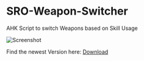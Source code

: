 # SRO-Weapon-Switcher
AHK Script to switch Weapons based on Skill Usage

![Screenshot](https://i.epvpimg.com/64rEdab.png)

Find the newest Version here: 
[Download](https://github.com/blagyyy-tools/SRO-Weapon-Switcher/releases)
